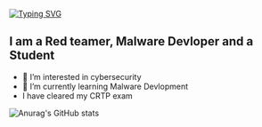 [![Typing SVG](https://readme-typing-svg.demolab.com?font=Fira+Code&pause=1000&width=435&lines=Hey+I+am+d5fa4lt+%F0%9F%91%8B)](https://git.io/typing-svg)
## I am a Red teamer, Malware Devloper and a Student
- 👀 I’m interested in cybersecurity
- 🌱 I’m currently learning Malware Devlopment
- I have cleared my CRTP exam



![Anurag's GitHub stats](https://github-readme-stats.vercel.app/api?username=anuraghazra&theme=dark&show_icons=true)
